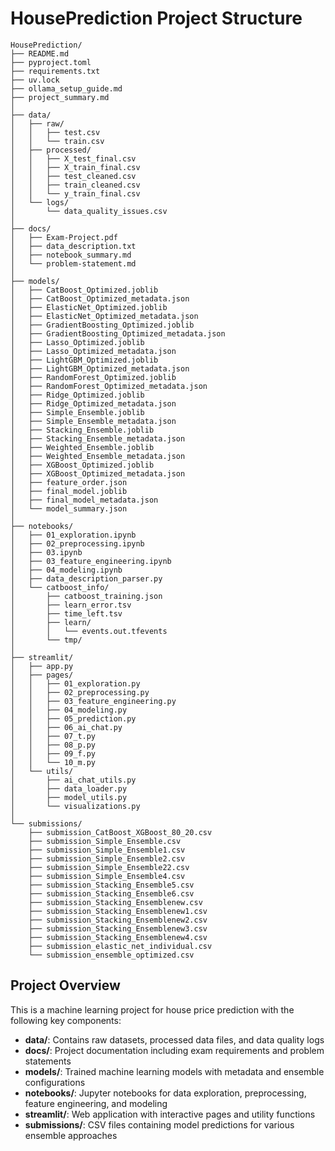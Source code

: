 # HousePrediction Project Structure

```
HousePrediction/
├── README.md
├── pyproject.toml
├── requirements.txt
├── uv.lock
├── ollama_setup_guide.md
├── project_summary.md
│
├── data/
│   ├── raw/
│   │   ├── test.csv
│   │   └── train.csv
│   ├── processed/
│   │   ├── X_test_final.csv
│   │   ├── X_train_final.csv
│   │   ├── test_cleaned.csv
│   │   ├── train_cleaned.csv
│   │   └── y_train_final.csv
│   └── logs/
│       └── data_quality_issues.csv
│
├── docs/
│   ├── Exam-Project.pdf
│   ├── data_description.txt
│   ├── notebook_summary.md
│   └── problem-statement.md
│
├── models/
│   ├── CatBoost_Optimized.joblib
│   ├── CatBoost_Optimized_metadata.json
│   ├── ElasticNet_Optimized.joblib
│   ├── ElasticNet_Optimized_metadata.json
│   ├── GradientBoosting_Optimized.joblib
│   ├── GradientBoosting_Optimized_metadata.json
│   ├── Lasso_Optimized.joblib
│   ├── Lasso_Optimized_metadata.json
│   ├── LightGBM_Optimized.joblib
│   ├── LightGBM_Optimized_metadata.json
│   ├── RandomForest_Optimized.joblib
│   ├── RandomForest_Optimized_metadata.json
│   ├── Ridge_Optimized.joblib
│   ├── Ridge_Optimized_metadata.json
│   ├── Simple_Ensemble.joblib
│   ├── Simple_Ensemble_metadata.json
│   ├── Stacking_Ensemble.joblib
│   ├── Stacking_Ensemble_metadata.json
│   ├── Weighted_Ensemble.joblib
│   ├── Weighted_Ensemble_metadata.json
│   ├── XGBoost_Optimized.joblib
│   ├── XGBoost_Optimized_metadata.json
│   ├── feature_order.json
│   ├── final_model.joblib
│   ├── final_model_metadata.json
│   └── model_summary.json
│
├── notebooks/
│   ├── 01_exploration.ipynb
│   ├── 02_preprocessing.ipynb
│   ├── 03.ipynb
│   ├── 03_feature_engineering.ipynb
│   ├── 04_modeling.ipynb
│   ├── data_description_parser.py
│   └── catboost_info/
│       ├── catboost_training.json
│       ├── learn_error.tsv
│       ├── time_left.tsv
│       ├── learn/
│       │   └── events.out.tfevents
│       └── tmp/
│
├── streamlit/
│   ├── app.py
│   ├── pages/
│   │   ├── 01_exploration.py
│   │   ├── 02_preprocessing.py
│   │   ├── 03_feature_engineering.py
│   │   ├── 04_modeling.py
│   │   ├── 05_prediction.py
│   │   ├── 06_ai_chat.py
│   │   ├── 07_t.py
│   │   ├── 08_p.py
│   │   ├── 09_f.py
│   │   └── 10_m.py
│   └── utils/
│       ├── ai_chat_utils.py
│       ├── data_loader.py
│       ├── model_utils.py
│       └── visualizations.py
│
└── submissions/
    ├── submission_CatBoost_XGBoost_80_20.csv
    ├── submission_Simple_Ensemble.csv
    ├── submission_Simple_Ensemble1.csv
    ├── submission_Simple_Ensemble2.csv
    ├── submission_Simple_Ensemble22.csv
    ├── submission_Simple_Ensemble4.csv
    ├── submission_Stacking_Ensemble5.csv
    ├── submission_Stacking_Ensemble6.csv
    ├── submission_Stacking_Ensemblenew.csv
    ├── submission_Stacking_Ensemblenew1.csv
    ├── submission_Stacking_Ensemblenew2.csv
    ├── submission_Stacking_Ensemblenew3.csv
    ├── submission_Stacking_Ensemblenew4.csv
    ├── submission_elastic_net_individual.csv
    └── submission_ensemble_optimized.csv
```

## Project Overview

This is a machine learning project for house price prediction with the following key components:

- **data/**: Contains raw datasets, processed data files, and data quality logs
- **docs/**: Project documentation including exam requirements and problem statements
- **models/**: Trained machine learning models with metadata and ensemble configurations
- **notebooks/**: Jupyter notebooks for data exploration, preprocessing, feature engineering, and modeling
- **streamlit/**: Web application with interactive pages and utility functions
- **submissions/**: CSV files containing model predictions for various ensemble approaches
